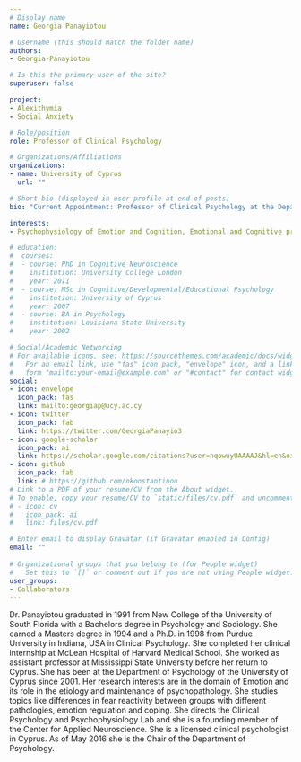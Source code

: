 ```yaml
---
# Display name
name: Georgia Panayiotou

# Username (this should match the folder name)
authors:
- Georgia-Panayiotou

# Is this the primary user of the site?
superuser: false

project:
- Alexithymia
- Social Anxiety

# Role/position
role: Professor of Clinical Psychology

# Organizations/Affiliations
organizations:
- name: University of Cyprus
  url: ""

# Short bio (displayed in user profile at end of posts)
bio: "Current Appointment: Professor of Clinical Psychology at the Department of Psychology, University of Cyprus. She directs the Clinical Psychology and Psychophysiology Lab and she is a founding member of the Center for Applied Neuroscience. She is a licensed clinical psychologist in Cyprus. As of May 2016 she is the Chair of the Department of Psychology."

interests:
- Psychophysiology of Emotion and Cognition, Emotional and Cognitive processes in psychopathology, Anxiety and Affective Disorders Emotional processes in antisocial behaviors such a risky driving and childhood aggression

# education:
#  courses:
#  - course: PhD in Cognitive Neuroscience
#    institution: University College London
#    year: 2011
#  - course: MSc in Cognitive/Developmental/Educational Psychology
#    institution: University of Cyprus
#    year: 2007
#  - course: BA in Psychology
#    institution: Louisiana State University
#    year: 2002

# Social/Academic Networking
# For available icons, see: https://sourcethemes.com/academic/docs/widgets/#icons
#   For an email link, use "fas" icon pack, "envelope" icon, and a link in the
#   form "mailto:your-email@example.com" or "#contact" for contact widget.
social:
- icon: envelope
  icon_pack: fas
  link: mailto:georgiap@ucy.ac.cy
- icon: twitter
  icon_pack: fab
  link: https://twitter.com/GeorgiaPanayio3
- icon: google-scholar
  icon_pack: ai
  link: https://scholar.google.com/citations?user=nqowuyUAAAAJ&hl=en&oi=ao
- icon: github
  icon_pack: fab
  link: # https://github.com/nkonstantinou
# Link to a PDF of your resume/CV from the About widget.
# To enable, copy your resume/CV to `static/files/cv.pdf` and uncomment the lines below.  
# - icon: cv
#   icon_pack: ai
#   link: files/cv.pdf

# Enter email to display Gravatar (if Gravatar enabled in Config)
email: ""
  
# Organizational groups that you belong to (for People widget)
#   Set this to `[]` or comment out if you are not using People widget.  
user_groups:
- Collaborators
---
```



Dr. Panayiotou graduated in 1991 from New College of the University of South Florida with a Bachelors degree in Psychology and Sociology. She earned a Masters degree in 1994 and a Ph.D. in 1998 from Purdue University in Indiana, USA in Clinical Psychology. She completed her clinical internship at McLean Hospital of Harvard Medical School. She worked as assistant professor at Mississippi State University before her return to Cyprus. She has been at the Department of Psychology of the University of Cyprus since 2001. Her research interests are in the domain of Emotion and its role in the etiology and maintenance of psychopathology. She studies topics like differences in fear reactivity between groups with different pathologies, emotion regulation and coping. She directs the Clinical Psychology and Psychophysiology Lab and she is a founding member of the Center for Applied Neuroscience. She is a licensed clinical psychologist in Cyprus. As of May 2016 she is the Chair of the Department of Psychology.

